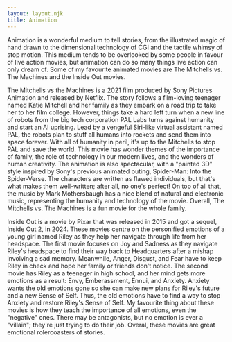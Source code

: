 ```yaml
---
layout: layout.njk
title: Animation
---
```


Animation is a wonderful medium to tell stories, from the illustrated magic of hand drawn to the dimensional technology of CGI and the tactile whimsy of stop motion.  This medium tends to be overlooked by some people in favour of live action movies, but animation can do so many things live action can only dream of.  Some of my favourite animated movies are The Mitchells vs. The Machines and the Inside Out movies.

The Mitchells vs the Machines is a 2021 film produced by Sony Pictures Animation and released by Netflix.  The story follows a film-loving teenager named Katie Mitchell and her family as they embark on a road trip to take her to her film college.  However, things take a hard left turn when a new line of robots from the big tech corporation PAL Labs turns against humanity and start an AI uprising. Lead by a vengeful Siri-like virtual assistant named PAL, the robots plan to stuff all humans into rockets and send them into space forever.  With all of humanity in peril, it's up to the Mitchells to stop PAL and save the world.  This movie has wonder themes of the importance of family, the role of technology in our modern lives, and the wonders of human creativity.  The animation is also spectacular, with a "painted 3D" style inspired by Sony's previous animated outing, Spider-Man: Into the Spider-Verse.  The characters are written as flawed individuals, but that's what makes them well-written; after all, no one's perfect!  On top of all that, the music by Mark Mothersbaugh has a nice blend of natural and electronic music, representing the humanity and technology of the movie.  Overall, The Mitchells vs. The Machines is a fun movie for the whole family.

Inside Out is a movie by Pixar that was released in 2015 and got a sequel, Inside Out 2, in 2024.  These movies centre on the personified emotions of a young girl named Riley as they help her navigate through life from her headspace.  The first movie focuses on Joy and Sadness as they navigate Riley's headspace to find their way back to Headquarters after a mishap involving a sad memory.  Meanwhile, Anger, Disgust, and Fear have to keep Riley in check and hope her family or friends don't notice.  The second movie has Riley as a teenager in high school, and her mind gets more emotions as a result: Envy, Emberassment, Ennui, and Anxiety.  Anxiety wants the old emotions gone so she can make new plans for Riley's future and a new Sense of Self.  Thus, the old emotions have to find a way to stop Anxiety and restore Riley's Sense of Self.  My favourite thing about these movies is how they teach the importance of all emotions, even the "negative" ones.  There may be antagonists, but no emotion is ever a "villain"; they're just trying to do their job.  Overal, these movies are great emotional rolercoasters of stories.